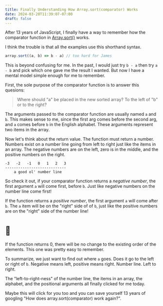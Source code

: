 ```yaml
---
title: Finally Understanding How Array.sort(comparator) Works
date: 2024-03-28T11:39:07-07:00
draft: false
---
```


After 13 years of JavaScript, I finally have a way to remember how the comparator function in [Array.sort()](https://developer.mozilla.org/en-US/docs/Web/JavaScript/Reference/Global_Objects/Array/sort) works.

I think the trouble is that all the examples use this shorthand syntax.

```js
array.sort((a, b) => b - a) // too hard for James
```

This is beyond confusing for me. In the past, I would just try `b - a` then try `a - b` and pick which one gave me the result I wanted. But now I have a mental model simple enough for me to remember.

First, the sole purpose of the comparator function is to answer this quesions:

> Where should "a" be placed in the new sorted array? To the left of "b" or to the right?

The arguments passed to the comparator function are usually named `a` and `b`. This makes sense to me, since the first arg comes before the second arg, and `a` comes before `b` in the English alphabet. These arguments represent two items in the array.

Now let's think about the return value. The function must return a number. Numbers exist on a number line going from left to right just like the items in an array. The negative numbers are on the left, zero is in the middle, and the positive numbers on the right.

```
-3   -2   -1   0   1   2   3
----------------------------
    a good ol' number line
```

So check it out, if your comparator function returns a *negative number*, the first argument `a` will come first, before `b`. Just like negative numbers on the number line come first!

If the function returns a *positive number*, the first argument `a` will come after `b`. The `a` item will be on the "right" side of of `b`, just like the positive numbers are on the "right" side of the number line!

# 🤯

If the function returns 0, there will be no change to the existing order of the elements. This one was pretty easy to remember.

To summarize, we just want to find out where `a` goes. Does it go to the left or right of `b`. Negative means left, positive means right. Number line. Left to right.

The "left-to-right-ness" of the number line, the items in an array, the alphabet, and the positional arguments all finally clicked for me today.

Maybe this will click for you too and you can save yourself 13 years of googling "How does array.sort(comparator) work again?".